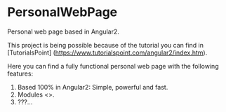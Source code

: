 # PersonalWebPage
Personal web page based in Angular2.

This project is being possible because of the tutorial you can find in [TutorialsPoint] (https://www.tutorialspoint.com/angular2/index.htm).

Here you can find a fully functional personal web page with the following features:

1. Based 100% in Angular2: Simple, powerful and fast.
2. Modules <>.
3. ???...
